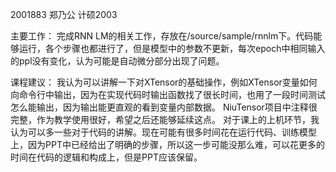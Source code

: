 2001883 郑乃公 计硕2003

主要工作：
完成RNN LM的相关工作，存放在/source/sample/rnnlm下。代码能够运行，各个步骤也都进行了，但是模型中的参数不更新，每次epoch中相同输入的ppl没有变化，认为可能是自动微分部分出现了问题。

课程建议：
我认为可以讲解一下对XTensor的基础操作，例如XTensor变量如何向命令行中输出，因为在实现代码时输出函数找了很长时间，也用了一段时间测试怎么能输出，因为输出能更直观的看到变量内部数据。
NiuTensor项目中注释很完整，作为教学使用很好，希望之后还能够延续这点。
对于课上的上机环节，我认为可以多一些对于代码的讲解。现在可能有很多时间花在运行代码、训练模型上，因为PPT中已经给出了明确的步骤，所以这一步可能没那么难，可以花更多的时间在代码的逻辑和构成上，但是PPT应该保留。
